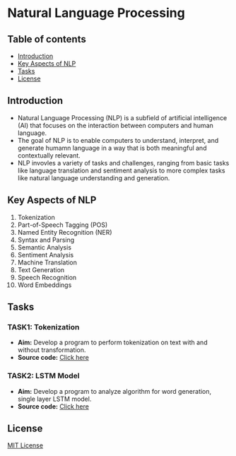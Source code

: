# Natural Language Processing

## Table of contents

- [Introduction](#introduction)
- [Key Aspects of NLP](#key-aspects-of-nlp)
- [Tasks](#tasks)
- [License](#license)

## Introduction

- Natural Language Processing (NLP) is a subfield of artificial intelligence (AI) that focuses on the interaction between computers and human language.
- The goal of NLP is to enable computers to understand, interpret, and generate humamn language in a way that is both meaningful and contextually relevant.
- NLP invovles a variety of tasks and challenges, ranging from basic tasks like language translation and sentiment analysis to more complex tasks like natural language understanding and generation.

## Key Aspects of NLP

1. Tokenization
2. Part-of-Speech Tagging (POS)
3. Named Entity Recognition (NER)
4. Syntax and Parsing
5. Semantic Analysis
6. Sentiment Analysis
7. Machine Translation
8. Text Generation
9. Speech Recognition
10. Word Embeddings

## Tasks

### TASK1: Tokenization

- **Aim:** Develop a program to perform tokenization on text with and without transformation.
- **Source code:** [Click here](Tokenization.ipynb)

### TASK2: LSTM Model

- **Aim:** Develop a program to analyze algorithm for word generation, single layer LSTM model.
- **Source code:** [Click here](LSTM.ipynb) 

## License 

[MIT License](LICENSE)
